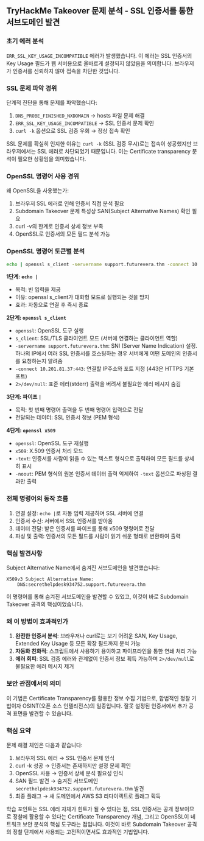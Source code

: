 ## TryHackMe Takeover 문제 분석 - SSL 인증서를 통한 서브도메인 발견

### 초기 에러 분석
`ERR_SSL_KEY_USAGE_INCOMPATIBLE` 에러가 발생했습니다. 이 에러는 SSL 인증서의 Key Usage 필드가 웹 서버용으로 올바르게 설정되지 않았음을 의미합니다. 브라우저가 인증서를 신뢰하지 않아 접속을 차단한 것입니다.

### SSL 문제 파악 경위
단계적 진단을 통해 문제를 파악했습니다:
1. `DNS_PROBE_FINISHED_NXDOMAIN` → hosts 파일 문제 해결
2. `ERR_SSL_KEY_USAGE_INCOMPATIBLE` → SSL 인증서 문제 확인
3. `curl -k` 옵션으로 SSL 검증 우회 → 정상 접속 확인

SSL 문제를 확실히 인지한 이유는 `curl -k` (SSL 검증 무시)로는 접속이 성공했지만 브라우저에서는 SSL 에러로 차단되었기 때문입니다. 이는 Certificate transparency 분석이 필요한 상황임을 의미했습니다.

### OpenSSL 명령어 사용 경위
왜 OpenSSL을 사용했는가:
1. 브라우저 SSL 에러로 인해 인증서 직접 분석 필요
2. Subdomain Takeover 문제 특성상 SAN(Subject Alternative Names) 확인 필요  
3. curl -v의 한계로 인증서 상세 정보 부족
4. OpenSSL로 인증서의 모든 필드 분석 가능

### OpenSSL 명령어 토큰별 분석

```bash
echo | openssl s_client -servername support.futurevera.thm -connect 10.201.81.37:443 2>/dev/null | openssl x509 -text -noout
```

**1단계: `echo |`**
- 목적: 빈 입력을 제공
- 이유: openssl s_client가 대화형 모드로 실행되는 것을 방지
- 효과: 자동으로 연결 후 즉시 종료

**2단계: `openssl s_client`**
- `openssl`: OpenSSL 도구 실행
- `s_client`: SSL/TLS 클라이언트 모드 (서버에 연결하는 클라이언트 역할)
- `-servername support.futurevera.thm`: SNI (Server Name Indication) 설정. 하나의 IP에서 여러 SSL 인증서를 호스팅하는 경우 서버에게 어떤 도메인의 인증서를 요청하는지 알려줌
- `-connect 10.201.81.37:443`: 연결할 IP주소와 포트 지정 (443은 HTTPS 기본 포트)
- `2>/dev/null`: 표준 에러(stderr) 출력을 버려서 불필요한 에러 메시지 숨김

**3단계: 파이프 `|`**
- 목적: 첫 번째 명령어 출력을 두 번째 명령어 입력으로 전달
- 전달되는 데이터: SSL 인증서 정보 (PEM 형식)

**4단계: `openssl x509`**
- `openssl`: OpenSSL 도구 재실행
- `x509`: X.509 인증서 처리 모드
- `-text`: 인증서를 사람이 읽을 수 있는 텍스트 형식으로 출력하여 모든 필드를 상세히 표시
- `-noout`: PEM 형식의 원본 인증서 데이터 출력 억제하여 `-text` 옵션으로 파싱된 결과만 출력

### 전체 명령어의 동작 흐름
1. 연결 설정: `echo |`로 자동 입력 제공하며 SSL 서버에 연결
2. 인증서 수신: 서버에서 SSL 인증서를 받아옴
3. 데이터 전달: 받은 인증서를 파이프를 통해 x509 명령어로 전달
4. 파싱 및 출력: 인증서의 모든 필드를 사람이 읽기 쉬운 형태로 변환하여 출력

### 핵심 발견사항
Subject Alternative Name에서 숨겨진 서브도메인을 발견했습니다:
```
X509v3 Subject Alternative Name: 
    DNS:secrethelpdesk934752.support.futurevera.thm
```

이 명령어를 통해 숨겨진 서브도메인을 발견할 수 있었고, 이것이 바로 Subdomain Takeover 공격의 핵심이었습니다.

### 왜 이 방법이 효과적인가
1. **완전한 인증서 분석**: 브라우저나 curl로는 보기 어려운 SAN, Key Usage, Extended Key Usage 등 모든 확장 필드까지 분석 가능
2. **자동화 친화적**: 스크립트에서 사용하기 용이하고 파이프라인을 통한 연쇄 처리 가능
3. **에러 회피**: SSL 검증 에러와 관계없이 인증서 정보 획득 가능하며 `2>/dev/null`로 불필요한 에러 메시지 제거

### 보안 관점에서의 의미
이 기법은 Certificate Transparency를 활용한 정보 수집 기법으로, 합법적인 정찰 기법이자 OSINT(오픈 소스 인텔리전스)의 일종입니다. 잘못 설정된 인증서에서 추가 공격 표면을 발견할 수 있습니다.

### 핵심 요약
문제 해결 체인은 다음과 같습니다:
1. 브라우저 SSL 에러 → SSL 인증서 문제 인식
2. curl -k 성공 → 인증서는 존재하지만 설정 문제 확인
3. OpenSSL 사용 → 인증서 상세 분석 필요성 인식
4. SAN 필드 발견 → 숨겨진 서브도메인 `secrethelpdesk934752.support.futurevera.thm` 발견
5. 최종 플래그 → 새 도메인에서 AWS S3 리다이렉트로 플래그 획득

학습 포인트는 SSL 에러 자체가 힌트가 될 수 있다는 점, SSL 인증서는 공개 정보이므로 정찰에 활용할 수 있다는 Certificate Transparency 개념, 그리고 OpenSSL이 네트워크 보안 분석의 핵심 도구라는 점입니다. 이것이 바로 Subdomain Takeover 공격의 정찰 단계에서 사용되는 고전적이면서도 효과적인 기법입니다.